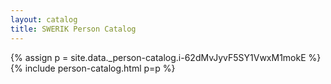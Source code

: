 ```yaml
---
layout: catalog
title: SWERIK Person Catalog
---
```

{% assign p = site.data._person-catalog.i-62dMvJyvF5SY1VwxM1mokE %}
{% include person-catalog.html p=p %}

